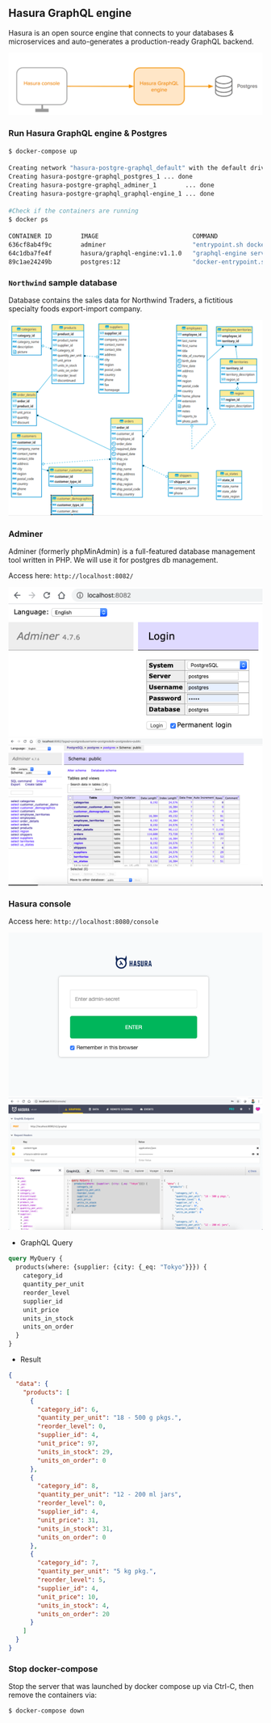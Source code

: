 ## Hasura GraphQL engine

Hasura is an open source engine that connects to your databases & microservices and auto-generates a production-ready GraphQL backend.

<img src=pics/hasura.png />

### Run Hasura GraphQL engine & Postgres
```bash
$ docker-compose up

Creating network "hasura-postgre-graphql_default" with the default driver
Creating hasura-postgre-graphql_postgres_1 ... done
Creating hasura-postgre-graphql_adminer_1        ... done
Creating hasura-postgre-graphql_graphql-engine_1 ... done

#Check if the containers are running
$ docker ps

CONTAINER ID        IMAGE                          COMMAND                  CREATED             STATUS                  PORTS                    NAMES
636cf8ab4f9c        adminer                        "entrypoint.sh docke…"   10 seconds ago      Up 8 seconds            0.0.0.0:8082->8080/tcp   hasura-postgre-graphql_adminer_1
64c1dba7fe4f        hasura/graphql-engine:v1.1.0   "graphql-engine serve"   10 seconds ago      Up Less than a second   0.0.0.0:8080->8080/tcp   hasura-postgre-graphql_graphql-engine_1
89c1ae24249b        postgres:12                    "docker-entrypoint.s…"   15 seconds ago      Up 10 seconds           5432/tcp                 hasura-postgre-graphql_postgres_1

```

### `Northwind` sample database
Database contains the sales data for Northwind Traders, a fictitious specialty foods export-import company.

<img src=pics/ER.png />

### Adminer
Adminer (formerly phpMinAdmin) is a full-featured database management tool written in PHP. We will use it for postgres db management.

Access here: `http://localhost:8082/`

<img src=pics/adminer.png />

<img src=pics/adminer_home.png />

### Hasura console
Access here: `http://localhost:8080/console`

<img src=pics/hasura_login.png />

<img src=pics/hasura_home.png />

- GraphQL Query
  
```graphql
query MyQuery {
  products(where: {supplier: {city: {_eq: "Tokyo"}}}) {
    category_id
    quantity_per_unit
    reorder_level
    supplier_id
    unit_price
    units_in_stock
    units_on_order
  }
}
```

- Result

```json
{
  "data": {
    "products": [
      {
        "category_id": 6,
        "quantity_per_unit": "18 - 500 g pkgs.",
        "reorder_level": 0,
        "supplier_id": 4,
        "unit_price": 97,
        "units_in_stock": 29,
        "units_on_order": 0
      },
      {
        "category_id": 8,
        "quantity_per_unit": "12 - 200 ml jars",
        "reorder_level": 0,
        "supplier_id": 4,
        "unit_price": 31,
        "units_in_stock": 31,
        "units_on_order": 0
      },
      {
        "category_id": 7,
        "quantity_per_unit": "5 kg pkg.",
        "reorder_level": 5,
        "supplier_id": 4,
        "unit_price": 10,
        "units_in_stock": 4,
        "units_on_order": 20
      }
    ]
  }
}
```

### Stop docker-compose
  
Stop the server that was launched by docker compose up via Ctrl-C, then remove the containers via:

```bash
$ docker-compose down
```